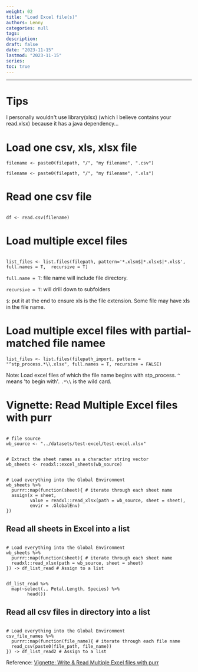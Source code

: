 ```yaml
---
weight: 02
title: "Load Excel file(s)"
authors: Lenny
categories: null
tags: 
description: 
draft: false
date: "2023-11-15"
lastmod: "2023-11-15"
series:
toc: true
---
```



<!--more-->
---

# Tips

I personally wouldn't use library(xlsx) (which I believe contains your read.xlsx) because it has a java dependency...

# Load one csv, xls, xlsx file

```
filename <- paste0(filepath, "/", "my filename", ".csv")

filename <- paste0(filepath, "/", "my filename", ".xls")

```

# Read one csv file

```

df <- read.csv(filename)

```


# Load multiple excel files

```

list_files <- list.files(filepath, pattern='*.xlsm$|*.xlsx$|*.xls$', full.names = T,  recursive = T)

```

`full.name = T`: file name will include file directory.

`recursive = T`: will drill down to subfolders

`$`: put it at the end to ensure xls is the file extension.  Some file may have xls in the file name.


# Load multiple excel files with partial-matched file namee

```
list_files <- list.files(filepath_import, pattern = "^stp_process.*\\.xlsx", full.names = T, recursive = FALSE)

```

Note: Load excel files of which the file name begins with stp_process. `^` means 'to begin with'. `.*\\` is the wild card.


# Vignette: Read Multiple Excel files with purr

```

# file source
wb_source <- "../datasets/test-excel/test-excel.xlsx"

```

```

# Extract the sheet names as a character string vector
wb_sheets <- readxl::excel_sheets(wb_source)

```

```

# Load everything into the Global Environment
wb_sheets %>%
  purrr::map(function(sheet){ # iterate through each sheet name
  assign(x = sheet,
         value = readxl::read_xlsx(path = wb_source, sheet = sheet),
         envir = .GlobalEnv)
})

```

## Read all sheets in Excel into a list

```

# Load everything into the Global Environment
wb_sheets %>%
  purrr::map(function(sheet){ # iterate through each sheet name
  readxl::read_xlsx(path = wb_source, sheet = sheet)
}) -> df_list_read # Assign to a list

```


```

df_list_read %>%
  map(~select(., Petal.Length, Species) %>%
        head())

```

## Read all csv files in directory into a list

```

# Load everything into the Global Environment
csv_file_names %>%
  purrr::map(function(file_name){ # iterate through each file name
  read_csv(paste0(file_path, file_name))
}) -> df_list_read2 # Assign to a list

```

Reference: <a href = "https://martinctc.github.io/blog/vignette-write-and-read-multiple-excel-files-with-purrr/" target="_blank" rel="noopener noreferrer">Vignette: Write & Read Multiple Excel files with purr</a>


